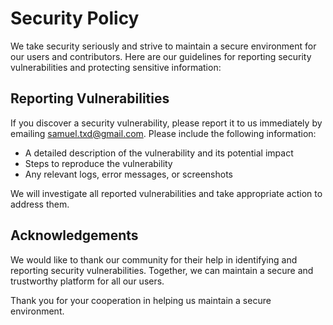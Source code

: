 # Security Policy

We take security seriously and strive to maintain a secure environment for our users and contributors. Here are our guidelines for reporting security vulnerabilities and protecting sensitive information:

## Reporting Vulnerabilities

If you discover a security vulnerability, please report it to us immediately by emailing [samuel.txd@gmail.com](mailto:samuel.txd@gmail.com). Please include the following information:

* A detailed description of the vulnerability and its potential impact
* Steps to reproduce the vulnerability
* Any relevant logs, error messages, or screenshots

We will investigate all reported vulnerabilities and take appropriate action to address them.

## Acknowledgements

We would like to thank our community for their help in identifying and reporting security vulnerabilities. Together, we can maintain a secure and trustworthy platform for all our users.

Thank you for your cooperation in helping us maintain a secure environment.
